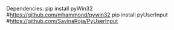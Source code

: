 Dependencies:
pip install pyWin32	#https://github.com/mhammond/pywin32
pip install pyUserInput	#https://github.com/SavinaRoja/PyUserInput

